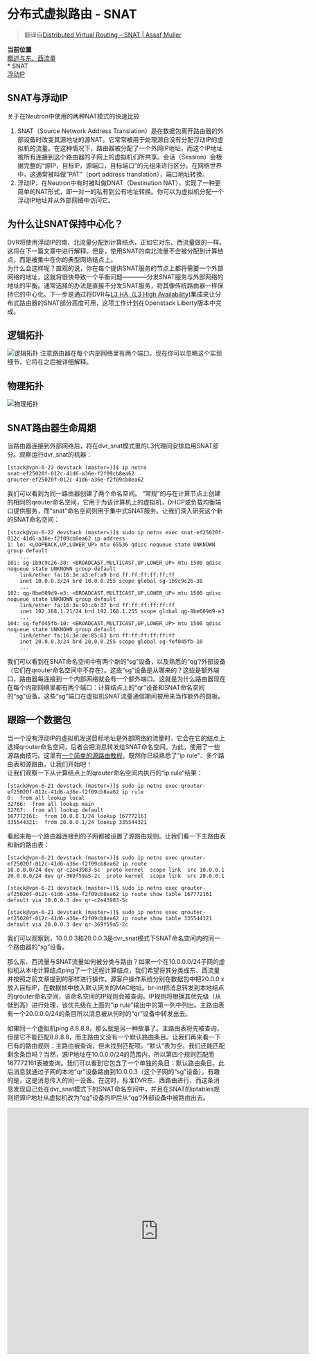 # 分布式虚拟路由 - SNAT
> 翻译自[Distributed Virtual Routing – SNAT | Assaf Muller](https://assafmuller.com/2015/04/15/distributed-virtual-routing-snat/)  

**当前位置**   
[概述与东、西流量](distributed-virtual-routing-overview-and-eastwest-routing.md)  
\* SNAT  
[浮动IP](distributed-virtual-routing-floating-ips.md)

## SNAT与浮动IP
关于在Neutron中使用的两种NAT模式的快速比较  
1. SNAT（Source Network Address Translation）是在数据包离开路由器的外部设备时改变其源地址的源NAT。它常常被用于处理源自没有分配浮动IP的虚拟机的流量。在这种情况下，路由器被分配了一个外网IP地址，而这个IP地址被所有连接到这个路由器的子网上的虚拟机们所共享。会话（Session）会根据完整的“源IP，目标IP，源端口，目标端口”的元组来进行区分。在网络世界中，这通常被叫做“PAT”（port address translation），端口地址转换。
2. 浮动IP，在Neutron中有时被叫做DNAT（Destination NAT），实现了一种更简单的NAT形式，即一对一的私有到公有地址转换。你可以为虚拟机分配一个浮动IP地址并从外部网络中访问它。  

## 为什么让SNAT保持中心化？
DVR将使用浮动IP的南、北流量分配到计算结点，正如它对东、西流量做的一样。这将在下一篇文章中进行解释。但是，使用SNAT的南北流量不会被分配到计算结点，而是被集中在你的典型网络结点上。  
为什么会这样呢？直观的说，你在每个提供SNAT服务的节点上都将需要一个外部网络的地址，这就将很快导致一个平衡问题————分发SNAT服务与外部网络的地址的平衡。通常选择的办法是直接不分发SNAT服务，将其像传统路由器一样保持它的中心化。下一步是通过将DVR与[L3 HA（L3 High Availability)](https://assafmuller.com/2014/08/16/layer-3-high-availability/)集成来让分布式路由器的SNAT部分高度可用，这项工作计划在Openstack Liberty版本中完成。

## 逻辑拓扑
![逻辑拓扑](images/snat_logical.png)
注意路由器在每个内部网络里有两个端口。现在你可以忽略这个实现细节，它将在之后被详细解释。

## 物理拓扑
![物理拓扑](images/snat_physical2.png)

## SNAT路由器生命周期
当路由器连接到外部网络后，将在dvr_snat模式里的L3代理间安排启用SNAT部分。观察运行dvr_snat的机器：
```
[stack@vpn-6-22 devstack (master=)]$ ip netns
snat-ef25020f-012c-41d6-a36e-f2f09cb8ea62
qrouter-ef25020f-012c-41d6-a36e-f2f09cb8ea62
```
我们可以看到为同一路由器创建了两个命名空间。 “常规”的与在计算节点上创建的相同的qrouter命名空间，它用于为该计算机上的虚拟机，DHCP或负载均衡端口提供服务，而“snat”命名空间则用于集中式SNAT服务。让我们深入研究这个新的SNAT命名空间：
```
[stack@vpn-6-22 devstack (master=)]$ sudo ip netns exec snat-ef25020f-012c-41d6-a36e-f2f09cb8ea62 ip address
1: lo: <LOOPBACK,UP,LOWER_UP> mtu 65536 qdisc noqueue state UNKNOWN group default 
    ...
101: sg-1b9c9c26-38: <BROADCAST,MULTICAST,UP,LOWER_UP> mtu 1500 qdisc noqueue state UNKNOWN group default 
    link/ether fa:16:3e:a3:ef:a9 brd ff:ff:ff:ff:ff:ff
    inet 10.0.0.3/24 brd 10.0.0.255 scope global sg-1b9c9c26-38
    ...
102: qg-8be609d9-e3: <BROADCAST,MULTICAST,UP,LOWER_UP> mtu 1500 qdisc noqueue state UNKNOWN group default 
    link/ether fa:16:3e:93:cb:37 brd ff:ff:ff:ff:ff:ff
    inet 192.168.1.21/24 brd 192.168.1.255 scope global qg-8be609d9-e3
    ...
104: sg-fef045fb-10: <BROADCAST,MULTICAST,UP,LOWER_UP> mtu 1500 qdisc noqueue state UNKNOWN group default 
    link/ether fa:16:3e:de:85:63 brd ff:ff:ff:ff:ff:ff
    inet 20.0.0.3/24 brd 20.0.0.255 scope global sg-fef045fb-10
    ...
```
我们可以看到在SNAT命名空间中有两个新的“sg”设备，以及熟悉的“qg”/外部设备（它们在qrouter命名空间中不存在）。这些“sg”设备是从哪来的？这些是额外端口，路由器每连接到一个内部网络就会有一个额外端口。这就是为什么路由器现在在每个内部网络里都有两个端口：计算结点上的“qr”设备和SNAT命名空间的“sg”设备。这些“sg”端口在虚拟机SNAT流量通信期间被用来当作额外的跳板。

## 跟踪一个数据包
当一个没有浮动IP的虚拟机发送目标地址是外部网络的流量时，它会在它的结点上选择qrouter命名空间，后者会把消息转发给SNAT命名空间。为此，使用了一些源路由技巧。这里有[一个简单的源路由教程](http://lartc.org/howto/lartc.rpdb.html)。既然你已经熟悉了“ip rule”、多个路由表和源路由，让我们开始吧！  
让我们观察一下从计算结点上的qrouter命名空间内执行的“ip rule”结果：
```
[stack@vpn-6-21 devstack (master=)]$ sudo ip netns exec qrouter-ef25020f-012c-41d6-a36e-f2f09cb8ea62 ip rule
0:	from all lookup local 
32766:	from all lookup main 
32767:	from all lookup default 
167772161:	from 10.0.0.1/24 lookup 167772161 
335544321:	from 20.0.0.1/24 lookup 335544321
```
看起来每一个路由器连接到的子网都被设置了源路由规则。让我们看一下主路由表和新的路由表：
```
[stack@vpn-6-21 devstack (master=)]$ sudo ip netns exec qrouter-ef25020f-012c-41d6-a36e-f2f09cb8ea62 ip route
10.0.0.0/24 dev qr-c2e43983-5c  proto kernel  scope link  src 10.0.0.1 
20.0.0.0/24 dev qr-369f59a5-2c  proto kernel  scope link  src 20.0.0.1
```
```
[stack@vpn-6-21 devstack (master=)]$ sudo ip netns exec qrouter-ef25020f-012c-41d6-a36e-f2f09cb8ea62 ip route show table 167772161
default via 10.0.0.3 dev qr-c2e43983-5c
```
```
[stack@vpn-6-21 devstack (master=)]$ sudo ip netns exec qrouter-ef25020f-012c-41d6-a36e-f2f09cb8ea62 ip route show table 335544321
default via 20.0.0.3 dev qr-369f59a5-2c
```
我们可以观察到，10.0.0.3和20.0.0.3是dvr_snat模式下SNAT命名空间内的同一个路由器的“sg”设备。

那么东、西流量与SNAT流量如何被分类与路由？如果一个在10.0.0.0/24子网的虚拟机从本地计算结点ping了一个远程计算结点，我们希望将其分类成东、西流量并按照之前文章提到的那样进行操作。源客户操作系统分别在数据包中把20.0.0.x放入目标IP，在数据帧中放入默认网关的MAC地址。br-int把消息转发到本地结点的qrouter命名空间，该命名空间的IP规则会被查询。IP规则将根据其优先级（从低到高）进行处理，该优先级在上面的“ip rule”输出中的第一列中列出。主路由表有一个20.0.0.0/24的条目所以消息被从何时的“qr”设备中转发出去。

如果同一个虚拟机ping 8.8.8.8，那么就是另一种故事了。主路由表将先被查询，但是它不能匹配8.8.8.8，而主路由又没有一个默认路由条目。让我们再来看一下已有的路由规则：主路由被查询，但未找到匹配项。“默认”表为空。我们还能匹配剩余条目吗？当然，源IP地址在10.0.0.0/24的范围内，所以第四个规则匹配而167772161表被查询。我们可以看到它包含了一个单独的条目：默认路由条目。此后消息就通过子网的本地“qr”设备路由到10.0.0.3（这个子网的“sg”设备）。有趣的是，这是消息传入的同一设备。在这时，标准DVR东、西路由进行，而这条消息发现自己处在dvr_snat模式下的SNAT命名空间中，并且在SNAT的iptables规则把源IP地址从虚拟机改为“qg”设备的IP后从“qg”/外部设备中被路由出去。

<iframe src="https://docs.google.com/presentation/d/1gYptAQCULUFxmBM1yw6BncMfSd7g8MmTpK0Lp5Toz6s/embed?start=false&#038;loop=false&#038;delayms=10000" frameborder="0" width="696" height="569" marginheight="0" marginwidth="0" allowfullscreen="true" mozallowfullscreen="true" webkitallowfullscreen="true"></iframe>